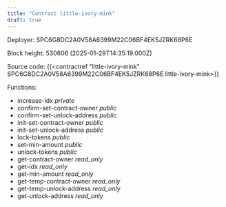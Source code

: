 ```yaml
---
title: "Contract little-ivory-mink"
draft: true
---
```

Deployer: SPC6G8DC2A0V58A6399M22C06BF4EK5JZRK68P6E


 



Block height: 530606 (2025-01-29T14:35:19.000Z)

Source code: {{<contractref "little-ivory-mink" SPC6G8DC2A0V58A6399M22C06BF4EK5JZRK68P6E little-ivory-mink>}}

Functions:

* increase-idx _private_
* confirm-set-contract-owner _public_
* confirm-set-unlock-address _public_
* init-set-contract-owner _public_
* init-set-unlock-address _public_
* lock-tokens _public_
* set-min-amount _public_
* unlock-tokens _public_
* get-contract-owner _read_only_
* get-idx _read_only_
* get-min-amount _read_only_
* get-temp-contract-owner _read_only_
* get-temp-unlock-address _read_only_
* get-unlock-address _read_only_
